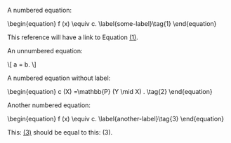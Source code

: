 A numbered equation:

<span id="some-label" class="tm-eqlabel"></span>
\begin{equation}
  f (x) \equiv c. \label{some-label}\tag{1}
\end{equation}

This reference will have a link to Equation [(1)](#some-label).

An unnumbered equation:

\\[ a = b. \\]

A numbered equation without label:

\begin{equation}
  c (X) =\mathbb{P} (Y \mid X) . \tag{2}
\end{equation}

Another numbered equation:

<span id="another-label" class="tm-eqlabel"></span>
\begin{equation}
  f (x) \equiv c. \label{another-label}\tag{3}
\end{equation}

This: [(3)](#another-label) should be equal to this: (3).


